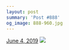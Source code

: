```yaml
---
layout: post
summary: 'Post #888'
og_image: 888-960.jpg
---
```


<p>
  <time>
    <a href="/888">June 4, 2019</a>
  </time>
  <a href="/888">
    <img src="{{ site.assets_url }}/888-480.jpg" srcset="{{ site.assets_url }}/888-240.jpg 240w, {{ site.assets_url }}/888-480.jpg 480w, {{ site.assets_url }}/888-720.jpg 720w, {{ site.assets_url }}/888-960.jpg 960w" sizes="(min-width: 700px) 50vw, calc(100vw - 2rem)" />
  </a>
</p>
